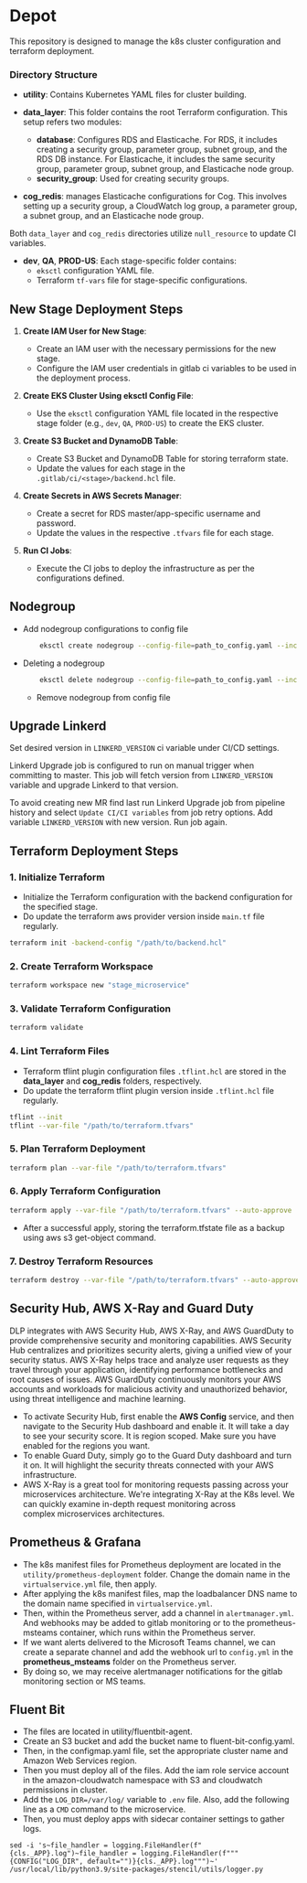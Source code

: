 # Depot

This repository is designed to manage the k8s cluster configuration and terraform deployment. 

### Directory Structure

- **utility**: Contains Kubernetes YAML files for cluster building.
- **data_layer**: This folder contains the root Terraform configuration. This setup refers two modules:
  - **database**: Configures RDS and Elasticache. For RDS, it includes creating a security group, parameter group, subnet group, and the RDS DB instance. For Elasticache, it includes the same security group, parameter group, subnet group, and Elasticache node group.
  - **security_group**: Used for creating security groups.

- **cog_redis**: manages Elasticache configurations for Cog. This involves setting up a security group, a CloudWatch log group, a parameter group, a subnet group, and an Elasticache node group.

Both `data_layer` and `cog_redis` directories utilize `null_resource` to update CI variables.

- **dev**, **QA**, **PROD-US**: Each stage-specific folder contains:
  - `eksctl` configuration YAML file.
  - Terraform `tf-vars` file for stage-specific configurations.


## New Stage Deployment Steps

1. **Create IAM User for New Stage**:
   - Create an IAM user with the necessary permissions for the new stage.
   - Configure the IAM user credentials in gitlab ci variables to be used in the deployment process.

2. **Create EKS Cluster Using eksctl Config File**:
   - Use the `eksctl` configuration YAML file located in the respective stage folder (e.g., `dev`, `QA`, `PROD-US`) to create the EKS cluster.

3. **Create S3 Bucket and DynamoDB Table**:
   - Create S3 Bucket and DynamoDB Table for storing terraform state. 
   - Update the values for each stage in the `.gitlab/ci/<stage>/backend.hcl` file.

4. **Create Secrets in AWS Secrets Manager**:
   - Create a secret for RDS master/app-specific username and password.
   - Update the values in the respective `.tfvars` file for each stage.

5. **Run CI Jobs**:
   - Execute the CI jobs to deploy the infrastructure as per the configurations defined.

## Nodegroup

  - Add nodegroup configurations to config file
    
    ```bash
        eksctl create nodegroup --config-file=path_to_config.yaml --include=nodegroup_name
    ```

 - Deleting a nodegroup
    
    ```bash
        eksctl delete nodegroup --config-file=path_to_config.yaml --include=nodegroup_name --approve
    ```

    - Remove nodegroup from config file


## Upgrade Linkerd

Set desired version in `LINKERD_VERSION` ci variable under CI/CD settings.

Linkerd Upgrade job is configured to run on manual trigger when committing to master. This job will fetch version from `LINKERD_VERSION` variable and upgrade Linkerd to that version. 


To avoid creating new MR find last run Linkerd Upgrade job from pipeline history and select `Update CI/CI variables` from job retry options. Add variable `LINKERD_VERSION` with new version. Run job again.


## Terraform Deployment Steps

### 1. Initialize Terraform
- Initialize the Terraform configuration with the backend configuration for the specified stage.
- Do update the terraform aws provider version inside `main.tf` file regularly. 

```sh
terraform init -backend-config "/path/to/backend.hcl"
```
### 2. Create Terraform Workspace
```sh
terraform workspace new "stage_microservice"
```
### 3. Validate Terraform Configuration

```sh
terraform validate
```

### 4. Lint Terraform Files
- Terraform tflint plugin configuration files `.tflint.hcl` are stored in the **data_layer** and **cog_redis** folders, respectively.
- Do update the terraform tflint plugin version inside `.tflint.hcl` file regularly. 

```sh
tflint --init
tflint --var-file "/path/to/terraform.tfvars"
```
### 5. Plan Terraform Deployment
```sh
terraform plan --var-file "/path/to/terraform.tfvars"
```
### 6. Apply Terraform Configuration
```sh
terraform apply --var-file "/path/to/terraform.tfvars" --auto-approve
```
- After a successful apply, storing the terraform.tfstate file as a backup using aws s3 get-object command.

### 7. Destroy Terraform Resources
```sh
terraform destroy --var-file "/path/to/terraform.tfvars" --auto-approve
```

## Security Hub, AWS X-Ray and Guard Duty

DLP integrates with AWS Security Hub, AWS X-Ray, and AWS GuardDuty to provide comprehensive security and monitoring capabilities. AWS Security Hub centralizes and prioritizes security alerts, giving a unified view of your security status. AWS X-Ray helps trace and analyze user requests as they travel through your application, identifying performance bottlenecks and root causes of issues. AWS GuardDuty continuously monitors your AWS accounts and workloads for malicious activity and unauthorized behavior, using threat intelligence and machine learning.

- To activate Security Hub, first enable the **AWS Config** service, and then navigate to the Security Hub dashboard and enable it. It will take a day to see your security score. It is region scoped. Make sure you have enabled for the regions you want.
- To enable Guard Duty, simply go to the Guard Duty dashboard and turn it on. It will highlight the security threats connected with your AWS infrastructure.
- AWS X-Ray is a great tool for monitoring requests passing across your microservices architecture. We're integrating X-Ray at the K8s level. We can quickly examine in-depth request monitoring across complex microservices architectures.


## Prometheus & Grafana
- The k8s manifest files for Prometheus deployment are located in the `utility/prometheus-deployment` folder. Change the domain name in the `virtualservice.yml` file, then apply.
- After applying the k8s manifest files, map the loadbalancer DNS name to the domain name specified in `virtualservice.yml`.
- Then, within the Prometheus server, add a channel in `alertmanager.yml`. And webhooks may be added to gitlab monitoring or to the prometheus-msteams container, which runs within the Prometheus server.
- If we want alerts delivered to the Microsoft Teams channel, we can create a separate channel and add the webhook url to `config.yml` in the **prometheus_msteams** folder on the Prometheus server.
- By doing so, we may receive alertmanager notifications for the gitlab monitoring section or MS teams.

## Fluent Bit 
- The files are located in utility/fluentbit-agent.
- Create an S3 bucket and add the bucket name to fluent-bit-config.yaml.
- Then, in the configmap.yaml file, set the appropriate cluster name and Amazon Web Services region.
- Then you must deploy all of the files. Add the iam role service account in the amazon-cloudwatch namespace with S3 and cloudwatch permissions in cluster.
- Add the `LOG_DIR=/var/log/` variable to `.env` file. Also, add the following line as a `CMD` command to the microservice.
- Then, you must deploy apps with sidecar container settings to gather logs.


```
sed -i 's~file_handler = logging.FileHandler(f"{cls._APP}.log")~file_handler = logging.FileHandler(f"""{CONFIG("LOG_DIR", default="")}{cls._APP}.log""")~' /usr/local/lib/python3.9/site-packages/stencil/utils/logger.py
```